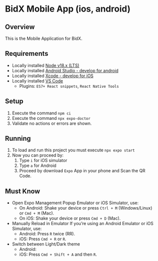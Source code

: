 # BidX Mobile App (ios, android)

## Overview

This is the Mobile Application for BidX.

## Requirements

- Locally installed [Node v18.x (LTS)](https://nodejs.org/en/download/)
- Locally installed [Android Studio - develop for android](https://developer.android.com/studio/index.html)
- Locally installed [Xcode - develop for iOS](https://developer.apple.com/xcode/)
- Locally installed [VS Code](https://code.visualstudio.com/download) 
   * Plugins: `ES7+ React snippets`, `React Native Tools`

## Setup
1. Execute the command `npm ci`
2. Execute the command `npx expo-doctor`
3. Validate no actions or errors are shown.

## Running
1. To load and run this project you must execute `npx expo start`
2. Now you can proceed by:
   1. Type `i` for iOS simulator
   2. Type `a` for Android
   3. Proceed by download `Expo` App in your phone and Scan the QR Code.

## Must Know
- Open Expo Management Popup
Emulator or iOS Simulator, use:
  * On Android: Shake your device or press `Ctrl + M` (Windows/Linux) or `Cmd + M` (Mac).
  * On iOS: Shake your device or press `Cmd + D` (Mac).
- Manually Reload in Emulator If you’re using an Android Emulator or iOS Simulator, use:
  * Android: Press `R` twice (RR).
  * iOS: Press `Cmd + R` or `R`.
- Switch between Light/Dark theme
  * Android: 
  * iOS: Press `Cmd + Shift + A` and then `R`.
